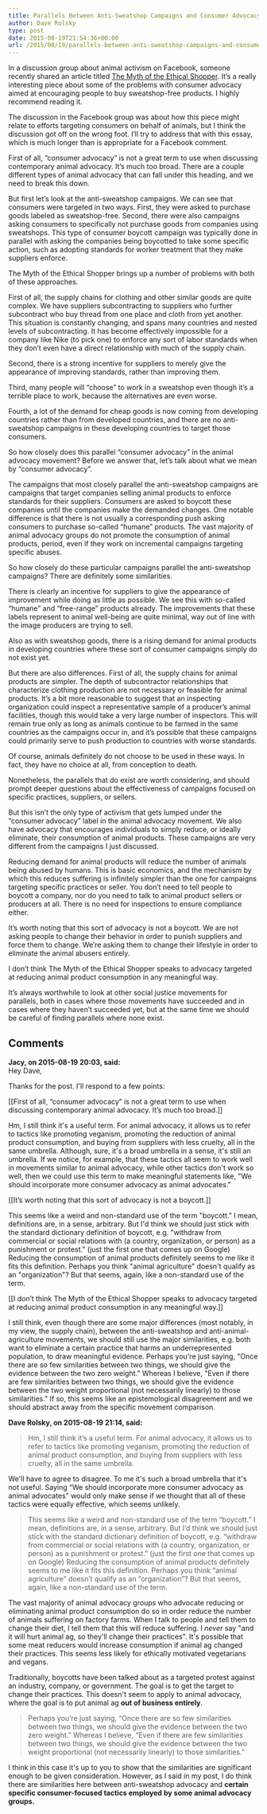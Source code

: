 ```yaml
---
title: Parallels Between Anti-Sweatshop Campaigns and Consumer Advocacy for Animals
author: Dave Rolsky
type: post
date: 2015-08-19T21:54:36+00:00
url: /2015/08/19/parallels-between-anti-sweatshop-campaigns-and-consumer-advocacy-for-animals/
---
```


In a discussion group about animal activism on Facebook, someone recently shared an article titled
[The Myth of the Ethical Shopper][1]. It’s a really interesting piece about some of the problems
with consumer advocacy aimed at encouraging people to buy sweatshop-free products. I highly
recommend reading it.

The discussion in the Facebook group was about how this piece might relate to efforts targeting
consumers on behalf of animals, but I think the discussion got off on the wrong foot. I’ll try to
address that with this essay, which is much longer than is appropriate for a Facebook comment.

First of all, “consumer advocacy” is not a great term to use when discussing contemporary animal
advocacy. It’s much too broad. There are a couple different types of animal advocacy that can fall
under this heading, and we need to break this down.

But first let’s look at the anti-sweatshop campaigns. We can see that consumers were targeted in two
ways. First, they were asked to purchase goods labeled as sweatshop-free. Second, there were also
campaigns asking consumers to specifically not purchase goods from companies using sweatshops. This
type of consumer boycott campaign was typically done in parallel with asking the companies being
boycotted to take some specific action, such as adopting standards for worker treatment that they
make suppliers enforce.

The Myth of the Ethical Shopper brings up a number of problems with both of these approaches.

First of all, the supply chains for clothing and other similar goods are quite complex. We have
suppliers subcontracting to suppliers who further subcontract who buy thread from one place and
cloth from yet another. This situation is constantly changing, and spans many countries and nested
levels of subcontracting. It has become effectively impossible for a company like Nike (to pick one)
to enforce any sort of labor standards when they don’t even have a direct relationship with much of
the supply chain.

Second, there is a strong incentive for suppliers to merely give the appearance of improving
standards, rather than improving them.

Third, many people will “choose” to work in a sweatshop even though it’s a terrible place to work,
because the alternatives are even worse.

Fourth, a lot of the demand for cheap goods is now coming from developing countries rather than from
developed countries, and there are no anti-sweatshop campaigns in these developing countries to
target those consumers.

So how closely does this parallel “consumer advocacy” in the animal advocacy movement? Before we
answer that, let’s talk about what we mean by “consumer advocacy”.

The campaigns that most closely parallel the anti-sweatshop campaigns are campaigns that target
companies selling animal products to enforce standards for their suppliers. Consumers are asked to
boycott these companies until the companies make the demanded changes. One notable difference is
that there is not usually a corresponding push asking consumers to purchase so-called “humane”
products. The vast majority of animal advocacy groups do not promote the consumption of animal
products, period, even if they work on incremental campaigns targeting specific abuses.

So how closely do these particular campaigns parallel the anti-sweatshop campaigns? There are
definitely some similarities.

There is clearly an incentive for suppliers to give the appearance of improvement while doing as
little as possible. We see this with so-called “humane” and “free-range” products already. The
improvements that these labels represent to animal well-being are quite minimal, way out of line
with the image producers are trying to sell.

Also as with sweatshop goods, there is a rising demand for animal products in developing countries
where these sort of consumer campaigns simply do not exist yet.

But there are also differences. First of all, the supply chains for animal products are simpler. The
depth of subcontractor relationships that characterize clothing production are not necessary or
feasible for animal products. It’s a bit more reasonable to suggest that an inspecting organization
could inspect a representative sample of a producer’s animal facilities, though this would take a
very large number of inspectors. This will remain true only as long as animals continue to be farmed
in the same countries as the campaigns occur in, and it’s possible that these campaigns could
primarily serve to push production to countries with worse standards.

Of course, animals definitely do not choose to be used in these ways. In fact, they have no choice
at all, from conception to death.

Nonetheless, the parallels that do exist are worth considering, and should prompt deeper questions
about the effectiveness of campaigns focused on specific practices, suppliers, or sellers.

But this isn’t the only type of activism that gets lumped under the “consumer advocacy” label in the
animal advocacy movement. We also have advocacy that encourages individuals to simply reduce, or
ideally eliminate, their consumption of animal products. These campaigns are very different from the
campaigns I just discussed.

Reducing demand for animal products will reduce the number of animals being abused by humans. This
is basic economics, and the mechanism by which this reduces suffering is infinitely simpler than the
one for campaigns targeting specific practices or seller. You don’t need to tell people to boycott a
company, nor do you need to talk to animal product sellers or producers at all. There is no need for
inspections to ensure compliance either.

It’s worth noting that this sort of advocacy is not a boycott. We are not asking people to change
their behavior in order to punish suppliers and force them to change. We’re asking them to change
their lifestyle in order to eliminate the animal abusers entirely.

I don’t think The Myth of the Ethical Shopper speaks to advocacy targeted at reducing animal product
consumption in any meaningful way.

It’s always worthwhile to look at other social justice movements for parallels, both in cases where
those movements have succeeded and in cases where they haven’t succeeded yet, but at the same time
we should be careful of finding parallels where none exist.

[1]: http://highline.huffingtonpost.com/articles/en/the-myth-of-the-ethical-shopper/

## Comments

**Jacy, on 2015-08-19 20:03, said:**  
Hey Dave,

Thanks for the post. I'll respond to a few points:

[[First of all, “consumer advocacy” is not a great term to use when discussing contemporary animal advocacy. It’s much too broad.]]

Hm, I still think it's a useful term. For animal advocacy, it allows us to refer to tactics like
promoting veganism, promoting the reduction of animal product consumption, and buying from suppliers
with less cruelty, all in the same umbrella. Although, sure, it's a broad umbrella in a sense, it's
still an umbrella. If we notice, for example, that these tactics all seem to work well in movements
similar to animal advocacy, while other tactics don't work so well, then we could use this term to
make meaningful statements like, "We should incorporate more consumer advocacy as animal advocates."

[[It’s worth noting that this sort of advocacy is not a boycott.]]

This seems like a weird and non-standard use of the term "boycott." I mean, definitions are, in a
sense, arbitrary. But I'd think we should just stick with the standard dictionary definition of
boycott, e.g. "withdraw from commercial or social relations with (a country, organization, or
person) as a punishment or protest." (just the first one that comes up on Google) Reducing the
consumption of animal products definitely seems to me like it fits this definition. Perhaps you
think "animal agriculture" doesn't qualify as an "organization"? But that seems, again, like a
non-standard use of the term.

[[I don’t think The Myth of the Ethical Shopper speaks to advocacy targeted at reducing animal product consumption in any meaningful way.]]

I still think, even though there are some major differences (most notably, in my view, the supply
chain), between the anti-sweatshop and anti-animal-agriculture movements, we should still use the
major similarities, e.g. both want to eliminate a certain practice that harms an underrepresented
population, to draw meaningful evidence. Perhaps you're just saying, "Once there are so few
similarities between two things, we should give the evidence between the two zero weight." Whereas I
believe, "Even if there are few similarities between two things, we should give the evidence between
the two weight proportional (not necessarily linearly) to those similarities." If so, this seems
like an epistemological disagreement and we should abstract away from the specific movement
comparison.

**Dave Rolsky, on 2015-08-19 21:14, said:**

> Hm, I still think it’s a useful term. For animal advocacy, it allows us to refer to tactics like
> promoting veganism, promoting the reduction of animal product consumption, and buying from
> suppliers with less cruelty, all in the same umbrella.

We'll have to agree to disagree. To me it's such a broad umbrella that it's not useful. Saying “We
should incorporate more consumer advocacy as animal advocates" would only make sense if we thought
that all of these tactics were equally effective, which seems unlikely.

> This seems like a weird and non-standard use of the term “boycott.” I mean, definitions are, in a
> sense, arbitrary. But I’d think we should just stick with the standard dictionary definition of
> boycott, e.g. “withdraw from commercial or social relations with (a country, organization, or
> person) as a punishment or protest.” (just the first one that comes up on Google) Reducing the
> consumption of animal products definitely seems to me like it fits this definition. Perhaps you
> think “animal agriculture” doesn’t qualify as an “organization”? But that seems, again, like a
> non-standard use of the term.

The vast majority of animal advocacy groups who advocate reducing or eliminating animal product
consumption do so in order reduce the number of animals suffering on factory farms. When I talk to
people and tell them to change their diet, I tell them that this will reduce suffering. I _never_
say "and it will hurt animal ag, so they'll change their practices". It's possible that some meat
reducers would increase consumption if animal ag changed their practices. This seems less likely for
ethically motivated vegetarians and vegans.

Traditionally, boycotts have been talked about as a targeted protest against an industry, company,
or government. The goal is to get the target to change their practices. This doesn't seem to apply
to animal advocacy, where the goal is to put animal ag **out of business entirely**.

> Perhaps you’re just saying, “Once there are so few similarities between two things, we should give
> the evidence between the two zero weight.” Whereas I believe, “Even if there are few similarities
> between two things, we should give the evidence between the two weight proportional (not
> necessarily linearly) to those similarities.”

I think in this case it's up to you to show that the similarities are significant enough to be given
consideration. However, as I said in my post, I do think there are similarities here between
anti-sweatshop advocacy and **certain specific consumer-focused tactics employed by some animal
advocacy groups.**
